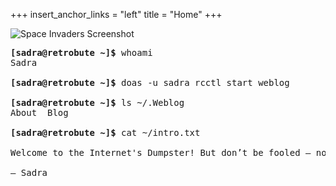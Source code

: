 +++
insert_anchor_links = "left"
title = "Home"
+++

<script src="/scripts/typewriter-core.js" defer></script>
<script src="/scripts/typewriter.js" defer></script>
<script src="/scripts/glitch-core.js" defer></script>
<script src="/scripts/glitch.js" defer></script>

<img id="main-page-logo" src="https://res.cloudinary.com/dly5kd3h5/image/upload/v1747766711/glitched-image_axxn5d.gif" alt="Space Invaders Screenshot"/>

<div id="typing"></div>

<div class="crt scanlines">

<div class="container">

<pre>
<strong class="glow-shellinfo">[sadra@retrobute ~]$</strong><span class="glow-prompt"> whoami</span>
<span class="glow-output">Sadra</span>

<strong class="glow-shellinfo">[sadra@retrobute ~]$</strong><span class="glow-prompt"> doas -u sadra rcctl start weblog</span>

<strong class="glow-shellinfo">[sadra@retrobute ~]$</strong><span class="glow-prompt"> ls ~/.Weblog</span>
<span class="glow-output">About&nbsp;&nbsp;Blog</span>

<strong class="glow-shellinfo">[sadra@retrobute ~]$</strong><span class="glow-prompt"> cat ~/intro.txt</span>

<span class="glow-output">Welcome to the Internet's Dumpster! But don’t be fooled — not all dumpsters are filled with trash. Not everyone is willing to dig through the mess — but for those who do, there are treasures waiting beneath the grime. This site is where I share my thoughts, tools, and tips mostly around networking, cybersecurity, programming, IT, and whatever else catches my interest in the tech world. You’ll find all that in the Blog section. Thanks for dropping by. Hope you find something that makes the dig worthwhile.

– Sadra
</span>
</pre>

</div>

</div>
